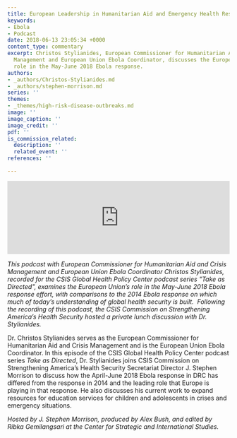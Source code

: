 ```yaml
---
title: European Leadership in Humanitarian Aid and Emergency Health Response
keywords:
- Ebola
- Podcast
date: 2018-06-13 23:05:34 +0000
content_type: commentary
excerpt: Christos Stylianides, European Commissioner for Humanitarian Aid and Crisis
  Management and European Union Ebola Coordinator, discusses the European Union’s
  role in the May-June 2018 Ebola response.
authors:
- _authors/Christos-Stylianides.md
- _authors/stephen-morrison.md
series: ''
themes:
- _themes/high-risk-disease-outbreaks.md
image: ''
image_caption: ''
image_credit: ''
pdf: ''
is_commission_related:
  description: ''
  related_event: ''
references: ''

---
```

<iframe width="100%" height="166" scrolling="no" frameborder="no" src="https://w.soundcloud.com/player/?url=https%3A//api.soundcloud.com/tracks/457776030&amp;color=ff7700&amp;show_artwork=false"></iframe>

_This podcast with European Commissioner for Humanitarian Aid and Crisis Management and European Union Ebola Coordinator Christos Stylianides, recorded for the CSIS Global Health Policy Center podcast series "Take as Directed", examines the European Union’s role in the May-June 2018 Ebola response effort, with comparisons to the 2014 Ebola response on which much of today’s understanding of global health security is built.  Following the recording of this podcast, the CSIS Commission on Strengthening America’s Health Security hosted a private lunch discussion with Dr. Stylianides._

Dr. Christos Stylianides serves as the European Commissioner for Humanitarian Aid and Crisis Management and is the European Union Ebola Coordinator. In this episode of the CSIS Global Health Policy Center podcast series _Take as Directed_, Dr. Stylianides joins CSIS Commission on Strengthening America’s Health Security Secretariat Director J. Stephen Morrison to discuss how the April-June 2018 Ebola response in DRC has differed from the response in 2014 and the leading role that Europe is playing in that response. He also discusses his current work to expand resources for education services for children and adolescents in crises and emergency situations.

 _Hosted by J. Stephen Morrison, produced by Alex Bush, and edited by Ribka Gemilangsari at the Center for Strategic and International Studies._